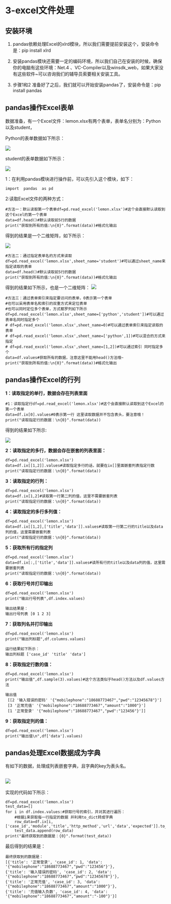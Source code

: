 # 3-excel文件处理

## 安装环境

1. pandas依赖处理Excel的xlrd模块，所以我们需要提前安装这个，安装命令是：pip install xlrd

2. 安装pandas模块还需要一定的编码环境，所以我们自己在安装的时候，确保你的电脑有这些环境：Net.4 、VC-Compiler以及winsdk_web，如果大家没有这些软件~可以咨询我们的辅导员索要相关安装工具。

3.  步骤1和2 准备好了之后，我们就可以开始安装pandas了，安装命令是：pip install pandas

## pandas操作Excel表单

 数据准备，有一个Excel文件：lemon.xlsx有两个表单，表单名分别为：Python 以及student，

Python的表单数据如下所示：

![](8-excel文件处理/pandas-01.png)

student的表单数据如下所示：

![](8-excel文件处理/pandas-02.png)

 1：在利用pandas模块进行操作前，可以先引入这个模块，如下：

```
import  pandas  as pd
```

   2:读取Excel文件的两种方式：

```sheel
#方法一：默认读取第一个表单df=pd.read_excel('lemon.xlsx')#这个会直接默认读取到这个Excel的第一个表单
data=df.head()#默认读取前5行的数据
print("获取到所有的值:\n{0}".format(data))#格式化输出
```

得到的结果是一个二维矩阵，如下所示：

![](assets/pandas-03.png)

```sheel
#方法二：通过指定表单名的方式来读取
df=pd.read_excel('lemon.xlsx',sheet_name='student')#可以通过sheet_name来指定读取的表单
data=df.head()#默认读取前5行的数据
print("获取到所有的值:\n{0}".format(data))#格式化输出
```
得到的结果如下所示，也是一个二维矩阵：
![](assets/pandas-04.png)

```shell
#方法三：通过表单索引来指定要访问的表单，0表示第一个表单
#也可以采用表单名和索引的双重方式来定位表单
#也可以同时定位多个表单，方式都罗列如下所示
df=pd.read_excel('lemon.xlsx',sheet_name=['python','student'])#可以通过表单名同时指定多个
# df=pd.read_excel('lemon.xlsx',sheet_name=0)#可以通过表单索引来指定读取的表单
# df=pd.read_excel('lemon.xlsx',sheet_name=['python',1])#可以混合的方式来指定
# df=pd.read_excel('lemon.xlsx',sheet_name=[1,2])#可以通过索引 同时指定多个
data=df.values#获取所有的数据，注意这里不能用head()方法哦~
print("获取到所有的值:\n{0}".format(data))#格式化输出
```

## pandas操作Excel的行列

**1：读取指定的单行，数据会存在列表里面**

```
#1：读取指定行df=pd.read_excel('lemon.xlsx')#这个会直接默认读取到这个Excel的第一个表单
data=df.ix[0].values#0表示第一行 这里读取数据并不包含表头，要注意哦！
print("读取指定行的数据：\n{0}".format(data))
```

得到的结果如下所示:

![](assets/pandas-05.png)

**2：读取指定的多行，数据会存在嵌套的列表里面：**

```
df=pd.read_excel('lemon.xlsx')
data=df.ix[[1,2]].values#读取指定多行的话，就要在ix[]里面嵌套列表指定行数
print("读取指定行的数据：\n{0}".format(data))
```

**3：读取指定的行列：**

```
df=pd.read_excel('lemon.xlsx')
data=df.ix[1,2]#读取第一行第二列的值，这里不需要嵌套列表
print("读取指定行的数据：\n{0}".format(data))
```

**4：读取指定的多行多列值：**

```
df=pd.read_excel('lemon.xlsx')
data=df.ix[[1,2],['title','data']].values#读取第一行第二行的title以及data列的值，这里需要嵌套列表
print("读取指定行的数据：\n{0}".format(data))
```

**5：获取所有行的指定列**

```
df=pd.read_excel('lemon.xlsx')
data=df.ix[:,['title','data']].values#读所有行的title以及data列的值，这里需要嵌套列表
print("读取指定行的数据：\n{0}".format(data))
```

**6：获取行号并打印输出**

```
df=pd.read_excel('lemon.xlsx')
print("输出行号列表",df.index.values)

输出结果是：
输出行号列表 [0 1 2 3]
```

**7：获取列名并打印输出**

```
df=pd.read_excel('lemon.xlsx')
print("输出列标题",df.columns.values)

运行结果如下所示：
输出列标题 ['case_id' 'title' 'data']
```

**8：获取指定行数的值：**

```
df=pd.read_excel('lemon.xlsx')
print("输出值",df.sample(3).values)#这个方法类似于head()方法以及df.values方法

输出值
 [[2 '输入错误的密码' '{"mobilephone":"18688773467","pwd":"12345678"}']
 [3 '正常充值' '{"mobilephone":"18688773467","amount":"1000"}']
 [1 '正常登录' '{"mobilephone":"18688773467","pwd":"123456"}']]
```

**9：获取指定列的值：**

```
df=pd.read_excel('lemon.xlsx')
print("输出值\n",df['data'].values)
```

## pandas处理Excel数据成为字典

 有如下的数据，处理成列表嵌套字典，且字典的key为表头名。

## ![](8-excel文件处理//pandas-06.png)

实现的代码如下所示：

```
df=pd.read_excel('lemon.xlsx')
test_data=[]
for i in df.index.values:#获取行号的索引，并对其进行遍历：
    #根据i来获取每一行指定的数据 并利用to_dict转成字典
    row_data=df.ix[i,['case_id','module','title','http_method','url','data','expected']].to_dict()
    test_data.append(row_data)
print("最终获取到的数据是：{0}".format(test_data))
```

最后得到的结果是：

```
最终获取到的数据是：
[{'title': '正常登录', 'case_id': 1, 'data': '{"mobilephone":"18688773467","pwd":"123456"}'}, 
{'title': '输入错误的密码', 'case_id': 2, 'data': '{"mobilephone":"18688773467","pwd":"12345678"}'}, 
{'title': '正常充值', 'case_id': 3, 'data': '{"mobilephone":"18688773467","amount":"1000"}'}, 
{'title': '充值输入负数', 'case_id': 4, 'data': '{"mobilephone":"18688773467","amount":"-100"}'}]
```